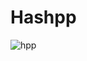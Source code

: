# Hashpp
![hpp](https://user-images.githubusercontent.com/124127742/218274895-10074c3d-8c27-4daa-95ba-d8d288892afb.png)

